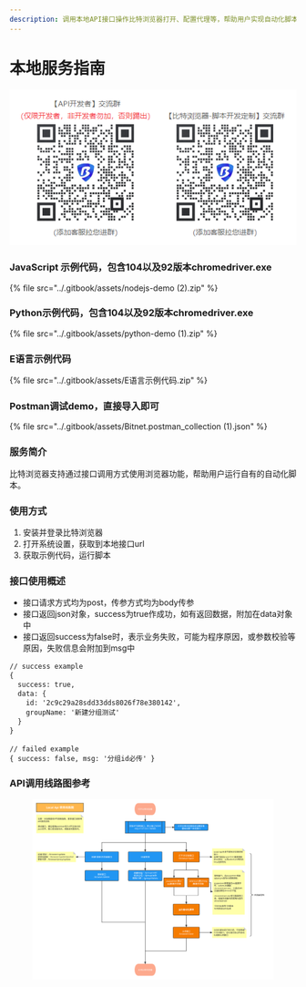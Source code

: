 ```yaml
---
description: 调用本地API接口操作比特浏览器打开、配置代理等，帮助用户实现自动化脚本功能。
---
```


# 本地服务指南

![](../.gitbook/assets/23456.png)

### JavaScript 示例代码，包含104以及92版本chromedriver.exe

{% file src="../.gitbook/assets/nodejs-demo (2).zip" %}

### Python示例代码，包含104以及92版本chromedriver.exe

{% file src="../.gitbook/assets/python-demo (1).zip" %}

### E语言示例代码

{% file src="../.gitbook/assets/E语言示例代码.zip" %}

### Postman调试demo，直接导入即可

{% file src="../.gitbook/assets/Bitnet.postman_collection (1).json" %}

### 服务简介

比特浏览器支持通过接口调用方式使用浏览器功能，帮助用户运行自有的自动化脚本。

### 使用方式

1. 安装并登录比特浏览器
2. 打开系统设置，获取到本地接口url
3. 获取示例代码，运行脚本

### 接口使用概述

* 接口请求方式均为post，传参方式均为body传参
* 接口返回json对象，success为true作成功，如有返回数据，附加在data对象中
* 接口返回success为false时，表示业务失败，可能为程序原因，或参数校验等原因，失败信息会附加到msg中

```
// success example
{
  success: true,
  data: {
    id: '2c9c29a28sdd33dds8026f78e380142',
    groupName: '新建分组测试'
  }
}

// failed example
{ success: false, msg: '分组id必传' }
```

### API调用线路图参考

<figure><img src="../.gitbook/assets/Local Api 使用线路图.svg" alt=""><figcaption></figcaption></figure>
